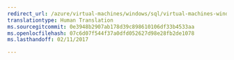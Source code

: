 ```yaml
---
redirect_url: /azure/virtual-machines/windows/sql/virtual-machines-windows-sql-security
translationtype: Human Translation
ms.sourcegitcommit: 0e3948b2907ab178d39c898610106df33b4533aa
ms.openlocfilehash: 07c6d07f544f37a0dfd052627d98e28fb2de1078
ms.lasthandoff: 02/11/2017

---
```


